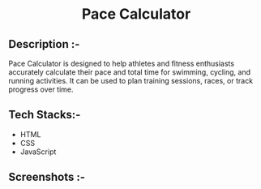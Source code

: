 # <p align="center"> Pace Calculator</p>

## Description :-

Pace Calculator is designed to help athletes and fitness enthusiasts accurately calculate their pace and total time for swimming, cycling, and running activities. It can be used to plan training sessions, races, or track progress over time.

## Tech Stacks:-

- HTML
- CSS
- JavaScript

## Screenshots :-

